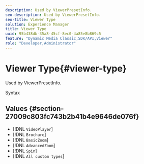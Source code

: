 ```yaml
---
description: Used by ViewerPresetInfo.
seo-description: Used by ViewerPresetInfo.
seo-title: Viewer Type
solution: Experience Manager
title: Viewer Type
uuid: 95b438db-35a8-45cf-8ec0-4a85e8b869c5
feature: "Dynamic Media Classic,SDK/API,Viewer"
role: "Developer,Administrator"
---
```


# Viewer Type{#viewer-type}

Used by ViewerPresetInfo.

 Syntax 

## Values {#section-27009c803fc743b2b41b4e9646de076f}

* [!DNL `VideoPlayer`] 
* [!DNL `Brochure`] 
* [!DNL `BasicZoom`] 
* [!DNL `AdvancedZoom`] 
* [!DNL `Spin`] 
* [!DNL `All custom types`]

